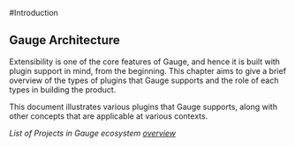 #Introduction

## Gauge Architecture
Extensibility is one of the core features of Gauge, and hence it is built with plugin support in mind, from the beginning. This chapter aims to give a brief overview of the types of plugins that Gauge supports and the role of each types in building the product.

This document illustrates various plugins that Gauge supports, along with other concepts that are applicable at various contexts.

_List of Projects in Gauge ecosystem [overview](overview.md)_
